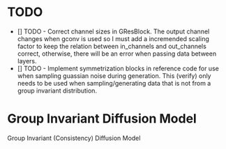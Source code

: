 # TODO

  + [] TODO - Correct channel sizes in GResBlock. The output channel changes when gconv is used so I must add a incremended scaling factor to keep the relation between in_channels and out_channels correct, otherwise, there will be an error when passing data between layers.
  + [] TODO - Implement symmetrization blocks in reference code for use when sampling guassian noise during generation. This (verify) only needs to be used when sampling/generating data that is not from a group invariant distribution.

# Group Invariant Diffusion Model
Group Invariant (Consistency) Diffusion Model
